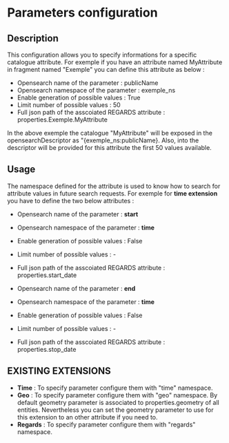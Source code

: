 # Parameters configuration

## Description 
This configuration allows you to specify informations for a specific catalogue attribute.
For exemple if you have an attribute named MyAttribute in fragment named "Exemple" you can define this attribute as below :

 - Opensearch name of the parameter : publicName
 - Opensearch namespace of the parameter : exemple_ns
 - Enable generation of possible values : True
 - Limit number of possible values : 50
 - Full json path of the asscoiated REGARDS attribute : properties.Exemple.MyAttribute
 
In the above exemple the catalogue "MyAttribute" will be exposed in the opensearchDescriptor as "{exemple_ns:publicName}.
Also, into the descriptor will be provided for this attribute the first 50 values available.

## Usage

The namespace defined for the attribute is used to know how to search for attribute values in future search requests.
For exemple for **time extension** you have to define the two below attributes :

 - Opensearch name of the parameter : **start**
 - Opensearch namespace of the parameter : **time**
 - Enable generation of possible values : False
 - Limit number of possible values : -
 - Full json path of the asscoiated REGARDS attribute : properties.start_date
  
  
 - Opensearch name of the parameter : **end**
 - Opensearch namespace of the parameter : **time**
 - Enable generation of possible values : False
 - Limit number of possible values : -
 - Full json path of the asscoiated REGARDS attribute : properties.stop_date

## EXISTING EXTENSIONS ##
 - **Time** : To specify parameter configure them with "time" namespace.
 - **Geo** : To specify parameter configure them with "geo" namespace. By default geometry parameter is associated to properties.geometry of all entities. Nevertheless you can set the geometry parameter to use for this extension to an other attribute if you need to. 
 - **Regards** : To specify parameter configure them with "regards" namespace.
